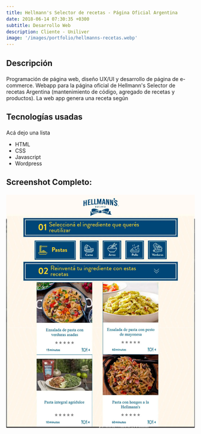 ```yaml
---
title: Hellmann's Selector de recetas - Página Oficial Argentina
date: 2018-06-14 07:30:35 +0300
subtitle: Desarrollo Web
description: Cliente - Uniliver
image: '/images/portfolio/hellmanns-recetas.webp'
---
```




<div class="block-header inner-sm" style="margin-top: 1.5em; margin-bottom: 1.5em">
  <h2 class="block-title line-top">Descripción</h2>
</div>

Programación de página web, diseño UX/UI y desarrollo de página de e-commerce. Webapp para la página oficial de Hellmann's Selector de recetas Argentina (mantenimiento de código, agregado de recetas y productos). La web app genera una receta según 

<div class="block-header inner-sm" style="margin-bottom: 1.5em">
  <h2 class="block-title line-top">Tecnologías usadas</h2>
</div>

 Acá dejo una lista

- HTML
- CSS
- Javascript
- Wordpress

<div class="block-header inner-sm" style="margin-bottom: 1.5em">
  <h2 class="block-title line-top">Screenshot Completo:</h2>
</div>
 <img src="/images/portfolio/hellmanns-recetasfull.webp">
